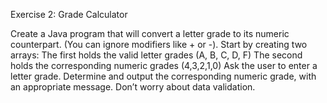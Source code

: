 Exercise 2: Grade Calculator

Create a Java program that will convert a letter grade to its numeric counterpart. (You can ignore modifiers like + or -).
Start by creating two arrays:
The first holds the valid letter grades (A, B, C, D, F)
The second holds the corresponding numeric grades (4,3,2,1,0)
Ask the user to enter a letter grade.
Determine and output the corresponding numeric grade, with an appropriate message.
Don’t worry about data validation.
